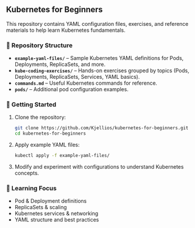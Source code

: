 ## Kubernetes for Beginners

This repository contains YAML configuration files, exercises, and reference materials to help learn Kubernetes fundamentals.

### 📂 Repository Structure
- **`example-yaml-files/`** – Sample Kubernetes YAML definitions for Pods, Deployments, ReplicaSets, and more.  
- **`kube-coding-exercises/`** – Hands-on exercises grouped by topics (Pods, Deployments, ReplicaSets, Services, YAML basics).  
- **`commands.md`** – Useful Kubernetes commands for reference.  
- **`pods/`** – Additional pod configuration examples.  

### 🚀 Getting Started
1. Clone the repository:  
   ```bash
   git clone https://github.com/Kjellios/kubernetes-for-beginners.git
   cd kubernetes-for-beginners
   ```
2. Apply example YAML files:  
   ```bash
   kubectl apply -f example-yaml-files/
   ```
3. Modify and experiment with configurations to understand Kubernetes concepts.

### 📖 Learning Focus
- Pod & Deployment definitions  
- ReplicaSets & scaling  
- Kubernetes services & networking  
- YAML structure and best practices  
